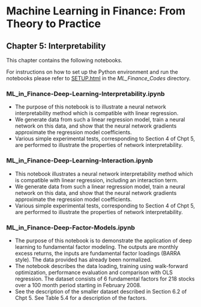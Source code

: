 # Machine Learning in Finance: From Theory to Practice

## Chapter 5: Interpretability

This chapter contains the following notebooks.

For instructions on how to set up the Python environment and run the notebooks please refer to [SETUP.html](../SETUP.html) in the *ML_Finance_Codes* directory.

### ML_in_Finance-Deep-Learning-Interpretability.ipynb
* The purpose of this notebook is to illustrate a neural network interpretability method which is compatible with linear regression. 
* We generate data from such a linear regression model, train a neural network on this data, and show that the neural network gradients approximate the regression model coefficients. 
* Various simple experimental tests, corresponding to Section 4 of Chpt 5, are performed to illustrate the properties of network interpretability.

### ML_in_Finance-Deep-Learning-Interaction.ipynb
* This notebook illustrates a neural network interpretability method which is compatible with linear regression, including an interaction term. 
* We generate data from such a linear regression model, train a neural network on this data, and show that the neural network gradients approximate the regression model coefficients. 
* Various simple experimental tests, corresponding to Section 4 of Chpt 5, are performed to illustrate the properties of network interpretability.

### ML_in_Finance-Deep-Factor-Models.ipynb
* The purpose of this notebook is to demonstrate the application of deep learning to fundamental factor modeling. The outputs are monthly excess returns, the inputs are fundamental factor loadings (BARRA style). The data provided has already been normalized. 
* The notebook describes the data loading, training using walk-forward optimization, performance evaluation and comparison with OLS regression. The dataset consists of 6 fundamental factors for 218 stocks over a 100 month period starting in February 2008. 
* See the description of the smaller dataset described in Section 6.2 of Chpt 5. See Table 5.4 for a description of the factors.
